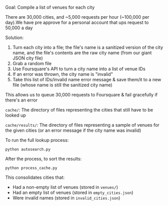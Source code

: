 Goal: Compile a list of venues for each city

There are 30,000 cities, and ~5,000 requests per hour (~100,000 per day).We have pre approve for a personal account that ups request to 50,000 a day

Solution:

1. Turn each city into a file; the file's name is a sanitized version of the city name, and the file's contents are the raw city name (from our giant JSON city file)
2. Grab a random file
3. Use Foursquare's API to turn a city name into a list of venue IDs
4. If an error was thrown, the city name is "invalid"
5. Take this list of IDs/invalid name error message & save them/it to a new file (whose name is still the sanitized city name)

This allows us to queue 30,000 requests to Foursquare & fail gracefully if there's an error

`cache/`: The directory of files representing the cities that still have to be looked up

`cache/results/`: The directory of files representing a sample of venues for the given cities (or an error message if the city name was invalid)

To run the full lookup process:

    python autosearch.py

After the process, to sort the results:

    python process_cache.py

This consolidates cities that:

- Had a non-empty list of venues (stored in `venues/`)
- Had an empty list of venues (stored in `empty_cities.json`)
- Were invalid names (stored in `invalid_cities.json`)